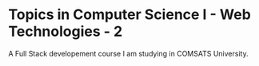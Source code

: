 # Topics in Computer Science I - Web Technologies - 2  
A Full Stack developement course I am studying in COMSATS University.